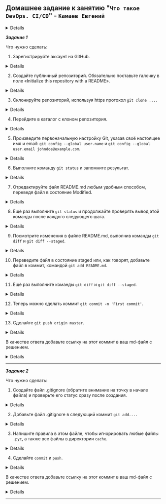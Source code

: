 ## Домашнее задание к занятию "`Что такое DevOps. CI/CD`" - `Камаев Евгений`

<details>

### Инструкция по выполнению домашнего задания

   1. Сделайте `fork` данного репозитория к себе в Github и переименуйте его по названию или номеру занятия, например, https://github.com/имя-вашего-репозитория/git-hw или  https:/$
   2. Выполните клонирование данного репозитория к себе на ПК с помощью команды `git clone`.
   3. Выполните домашнее задание и заполните у себя локально этот файл README.md:
      - впишите вверху название занятия и вашу фамилию и имя
      - в каждом задании добавьте решение в требуемом виде (текст/код/скриншоты/ссылка)
      - для корректного добавления скриншотов воспользуйтесь [инструкцией "Как вставить скриншот в шаблон с решением](https://github.com/netology-code/sys-pattern-homework/blob/mai$
      - при оформлении используйте возможности языка разметки md (коротко об этом можно посмотреть в [инструкции  по MarkDown](https://github.com/netology-code/sys-pattern-homework$
   4. После завершения работы над домашним заданием сделайте коммит (`git commit -m "comment"`) и отправьте его на Github (`git push origin`);
   5. Для проверки домашнего задания преподавателем в личном кабинете прикрепите и отправьте ссылку на решение в виде md-файла в вашем Github.
   6. Любые вопросы по выполнению заданий спрашивайте в чате учебной группы и/или в разделе “Вопросы по заданию” в личном кабинете.

Желаем успехов в выполнении домашнего задания!

</details>

***Задание 1***

Что нужно сделать:    
1. Зарегистрируйте аккаунт на GitHub.

<details>
   
![Screnshot](https://github.com/7Evgen7/Netology/blob/main/JPG/7_05-Git/7_05_1_1.jpg)
   
</details>


2. Создайте публичный репозиторий. Обязательно поставьте галочку в поле «Initialize this repository with a README».

<details>

![Screnshot](https://github.com/7Evgen7/Netology/blob/main/JPG/7_05-Git/7_05_1_2.jpg)

![Screnshot](https://github.com/7Evgen7/Netology/blob/main/JPG/7_05-Git/7_05_1_2_.jpg)   

![Screnshot](https://github.com/7Evgen7/Netology/blob/main/JPG/7_05-Git/7_05_1_2_1.jpg)   
   
</details>

3. Склонируйте репозиторий, используя https протокол `git clone ....`

<details>

![Screnshot](https://github.com/7Evgen7/Netology/blob/main/JPG/7_05-Git/7_05_1_3.jpg)

![Screnshot](https://github.com/7Evgen7/Netology/blob/main/JPG/7_05-Git/7_05_1_3_.jpg)
   
</details>

4. Перейдите в каталог с клоном репозитория.

<details>

![Screnshot](https://github.com/7Evgen7/Netology/blob/main/JPG/7_05-Git/7_05_1_4.jpg)

</details>

5. Произведите первоначальную настройку Git, указав своё настоящее имя и email: `git config --global user.name` и `git config --global user.email johndoe@example.com`.

<details>

![Screnshot](https://github.com/7Evgen7/Netology/blob/main/JPG/7_05-Git/7_05_1_5.jpg)

</details>

6. Выполните команду `git status` и запомните результат.

<details>

![Screnshot](https://github.com/7Evgen7/Netology/blob/main/JPG/7_05-Git/7_05_1_6.jpg)

</details>

7. Отредактируйте файл README.md любым удобным способом, переведя файл в состояние Modified.

<details>

![Screnshot](https://github.com/7Evgen7/Netology/blob/main/JPG/7_05-Git/7_05_1_7.jpg)

</details>

8. Ещё раз выполните `git status` и продолжайте проверять вывод этой команды после каждого следующего шага.

<details>

![Screnshot](https://github.com/7Evgen7/Netology/blob/main/JPG/7_05-Git/7_05_1_8.jpg)

</details>

9. Посмотрите изменения в файле README.md, выполнив команды `git diff` и `git diff --staged`.

<details>

![Screnshot](https://github.com/7Evgen7/Netology/blob/main/JPG/7_05-Git/7_05_1_9.jpg)

</details>

10. Переведите файл в состояние staged или, как говорят, добавьте файл в коммит, командой `git add README.md`.

<details>

![Screnshot](https://github.com/7Evgen7/Netology/blob/main/JPG/7_05-Git/7_05_1_10.jpg)

</details>

11. Ещё раз выполните команды `git diff` и `git diff --staged`.

<details>

![Screnshot](https://github.com/7Evgen7/Netology/blob/main/JPG/7_05-Git/7_05_1_11.jpg)

</details>

12. Теперь можно сделать коммит `git commit -m 'First commit'`.

<details>

![Screnshot](https://github.com/7Evgen7/Netology/blob/main/JPG/7_05-Git/7_05_1_12.jpg)

</details>

13. Сделайте `git push origin master`.

<details>

![Screnshot](https://github.com/7Evgen7/Netology/blob/main/JPG/7_05-Git/7_05_1_13.jpg)

</details>

В качестве ответа добавьте ссылку на этот коммит в ваш md-файл с решением.

<details>
   
![Commit "edit README.md"](https://github.com/7Evgen7/Git/commit/aeb92d3e176003ec37acc92db71b5e00a3adce89)
   
</details>

---

***Задание 2***

Что нужно сделать:
1. Создайте файл .gitignore (обратите внимание на точку в начале файла) и проверьте его статус сразу после создания.

<details>

![Screnshot](https://github.com/7Evgen7/Netology/blob/main/JPG/7_05-Git/7_05_2_1.jpg)

</details>

2. Добавьте файл .gitignore в следующий коммит `git add....`

<details>

![Screnshot](https://github.com/7Evgen7/Netology/blob/main/JPG/7_05-Git/7_05_2_2.jpg)

</details>

3. Напишите правила в этом файле, чтобы игнорировать любые файлы `.pyc`, а также все файлы в директории `cache`.

<details>

![Screnshot](https://github.com/7Evgen7/Netology/blob/main/JPG/7_05-Git/7_05_2_3.jpg)

</details>

4. Сделайте `commit` и `push`.

<details>

![Screnshot](https://github.com/7Evgen7/Netology/blob/main/JPG/7_05-Git/7_05_2_4.jpg)
   
![Screnshot](https://github.com/7Evgen7/Netology/blob/main/JPG/7_05-Git/7_05_2_4_.jpg)

</details>

В качестве ответа добавьте ссылку на этот коммит в ваш md-файл с решением.

<details>
   
![Commit and push .gitignore](https://github.com/7Evgen7/Git/commit/85a5d80cd2cdafc56ae0d3f6ce4cd7eee721bcf3)
   
</details>

---
